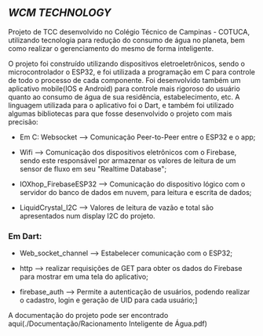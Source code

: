 ## _WCM TECHNOLOGY_

Projeto de TCC desenvolvido no Colégio Técnico de Campinas - COTUCA, utilizando tecnologia para redução do consumo de água no planeta, bem como realizar o gerenciamento do mesmo de forma inteligente.

O projeto foi construído utilizando dispositivos eletroeletrônicos, sendo o microcontrolador o ESP32, e foi utilizada a programação em C para controle de todo o processo de cada componente. Foi desenvolvido também um aplicativo mobile(IOS e Android) para controle mais rigoroso do usuário quanto ao consumo de água de sua residência, estabelecimento, etc. A linguagem utilizada para o aplicativo foi o Dart, e também foi utilizado algumas bibliotecas para que fosse desenvolvido o projeto com mais precisão:

* Em C: Websocket --> Comunicação Peer-to-Peer entre o ESP32 e o app;

* Wifi --> Comunicação dos dispositivos eletrônicos com o Firebase, sendo este responsável por armazenar os valores de leitura de um sensor de fluxo em seu "Realtime Database";

* IOXhop_FirebaseESP32 --> Comunicação do dispositivo lógico com o servidor do banco de dados em nuvem, para leitura e escrita de dados;

* LiquidCrystal_I2C --> Valores de leitura de vazão e total são apresentados num display I2C do projeto.

### Em Dart:

* Web_socket_channel --> Estabelecer comunicação com o ESP32;

* http --> realizar requisições de GET para obter os dados do Firebase para mostrar em uma tela do aplicativo;

* firebase_auth --> Permite a autenticação de usuários, podendo realizar o cadastro, login e geração de UID para cada usuário;]

 A documentação do projeto pode ser encontrado aqui(./Documentação/Racionamento Inteligente de Água.pdf)
